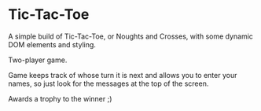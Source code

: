 # Tic-Tac-Toe
A simple build of Tic-Tac-Toe, or Noughts and Crosses, with some dynamic DOM elements and styling.

Two-player game. 

Game keeps track of whose turn it is next and allows you to enter your names, so just look for the messages at the top of the screen.

Awards a trophy to the winner ;)
